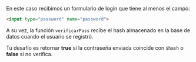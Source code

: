 En este caso recibimos un formulario de login que tiene al menos el campo:

``` html
<input type="password" name="password">
```

A su vez, la función `verificarPass` recibe el hash almacenado en la base de datos cuando el usuario se registró.

Tu desafío es retornar **true** si la contraseña enviada coincide con `$hash` o **false** si no verifica.